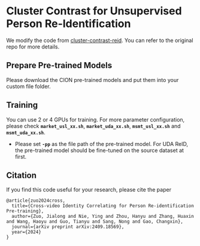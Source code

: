 # Cluster Contrast for Unsupervised Person Re-Identification
We modify the code from [cluster-contrast-reid](https://github.com/alibaba/cluster-contrast-reid). You can refer to the original repo for more details.


## Prepare Pre-trained Models 
Please download the CION pre-trained models and put them into your custom file folder.

## Training

You can use 2 or 4 GPUs for training. For more parameter configuration, please check **`market_usl_xx.sh`**, **`market_uda_xx.sh`**, **`msmt_usl_xx.sh`** and **`msmt_uda_xx.sh`**.

- Please set **`-pp`** as the file path of the pre-trained model. For UDA ReID, the pre-trained model should be fine-tuned on the source dataset at first.

## Citation

If you find this code useful for your research, please cite the paper

```
@article{zuo2024cross,
  title={Cross-video Identity Correlating for Person Re-identification Pre-training},
  author={Zuo, Jialong and Nie, Ying and Zhou, Hanyu and Zhang, Huaxin and Wang, Haoyu and Guo, Tianyu and Sang, Nong and Gao, Changxin},
  journal={arXiv preprint arXiv:2409.18569},
  year={2024}
}
```
